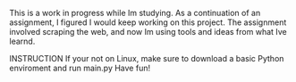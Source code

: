This is a work in progress while Im studying.
As a continuation of an assignment, I figured I would keep working on this project.
The assignment involved scraping the web, and now Im using tools and ideas from what Ive learnd.

INSTRUCTION
If your not on Linux, make sure to download a basic Python enviroment and run main.py
Have fun!

